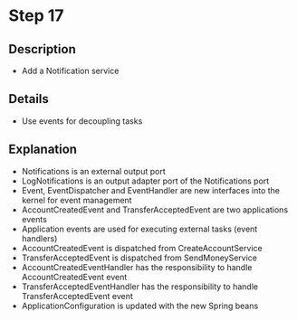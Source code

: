 # Step 17

## Description

- Add a Notification service

## Details

- Use events for decoupling tasks

## Explanation

- Notifications is an external output port
- LogNotifications is an output adapter port of the Notifications port
- Event, EventDispatcher and EventHandler are new interfaces into the kernel for event management
- AccountCreatedEvent and TransferAcceptedEvent are two applications events
- Application events are used for executing external tasks (event handlers)
- AccountCreatedEvent is dispatched from CreateAccountService
- TransferAcceptedEvent is dispatched from SendMoneyService
- AccountCreatedEventHandler has the responsibility to handle AccountCreatedEvent event
- TransferAcceptedEventHandler has the responsibility to handle TransferAcceptedEvent event
- ApplicationConfiguration is updated with the new Spring beans